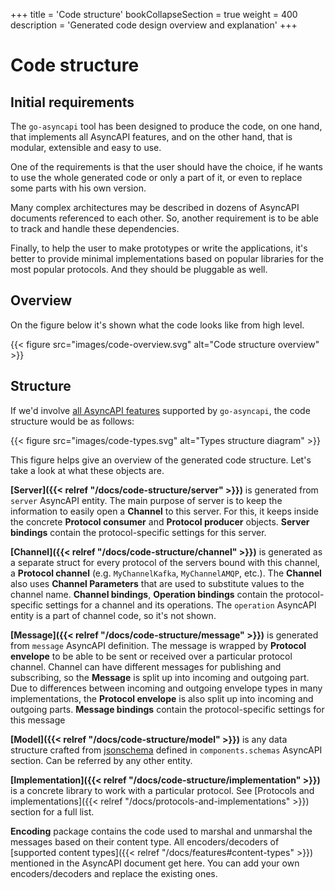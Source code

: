 +++
title = 'Code structure'
bookCollapseSection = true
weight = 400
description = 'Generated code design overview and explanation'
+++

# Code structure

## Initial requirements

The `go-asyncapi` tool has been designed to produce the code, on one hand, that implements all AsyncAPI features, and on
the other hand, that is modular, extensible and easy to use.

One of the requirements is that the user should have the choice, if he wants to use the whole generated code or only a
part of it, or even to replace some parts with his own version.

Many complex architectures may be described in dozens of AsyncAPI documents referenced to each other. So, another
requirement is to be able to track and handle these dependencies.

Finally, to help the user to make prototypes or write the applications, it's better to provide minimal
implementations based on popular libraries for the most popular protocols. And they should be pluggable as well.

## Overview

On the figure below it's shown what the code looks like from high level.

{{< figure src="images/code-overview.svg" alt="Code structure overview" >}}

## Structure

If we'd involve <u>all AsyncAPI features</u> supported by `go-asyncapi`, the code structure would 
be as follows:

{{< figure src="images/code-types.svg" alt="Types structure diagram" >}}

This figure helps give an overview of the generated code structure. Let's take a look at what these objects are.

**[Server]({{< relref "/docs/code-structure/server" >}})** is generated from `server` AsyncAPI entity.
The main purpose of server is to keep the information to easily open a **Channel** to this server. For this,
it keeps inside the concrete **Protocol consumer** and **Protocol producer** objects. **Server bindings** contain
the protocol-specific settings for this server.

**[Channel]({{< relref "/docs/code-structure/channel" >}})** is generated as a separate struct for every
protocol of the servers bound with this channel, a **Protocol channel** (e.g. `MyChannelKafka`, `MyChannelAMQP`, etc.).
The **Channel** also uses **Channel Parameters** that are used to substitute values to the channel name.
**Channel bindings**, **Operation bindings** contain the protocol-specific settings for a channel and its operations.
The `operation` AsyncAPI entity is a part of channel code, so it's not shown.

**[Message]({{< relref "/docs/code-structure/message" >}})** is generated from `message` AsyncAPI definition. The message
is wrapped by **Protocol envelope** to be able to be sent or received over a particular protocol channel. Channel
can have different messages for publishing and subscribing, so the **Message** is split up into incoming and
outgoing part. Due to differences between incoming and outgoing envelope types in many implementations, the
**Protocol envelope** is also split up into incoming and outgoing parts. **Message bindings** contain the
protocol-specific settings for this message

**[Model]({{< relref "/docs/code-structure/model" >}})** is any data structure crafted from
[jsonschema](https://json-schema.org/) defined in `components.schemas` AsyncAPI section.
Can be referred by any other entity.

**[Implementation]({{< relref "/docs/code-structure/implementation" >}})** is a concrete library to work with a
particular protocol. See [Protocols and implementations]({{< relref "/docs/protocols-and-implementations" >}}) section
for a full list.

**Encoding** package contains the code used to marshal and unmarshal the messages based on their 
content type. All encoders/decoders of [supported content types]({{< relref "/docs/features#content-types" >}}) 
mentioned in the AsyncAPI document get here. You can add your own encoders/decoders and replace the existing ones.